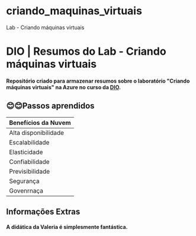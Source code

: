 # criando_maquinas_virtuais
Lab - Criando máquinas virtuais

# DIO | Resumos do Lab - Criando máquinas virtuais

#### Repositório criado para armazenar resumos sobre o laboratório "Criando máquinas virtuais" na Azure no curso da [DIO](https://www.dio.me/).


## 😊😊Passos aprendidos

| Benefícios da Nuvem |
| -----|
| Alta disponibilidade |  
|Escalabilidade | 
|Elasticidade |
|Confiabilidade|
| Previsibilidade|
|Segurança|
|Govenrnaça|


## Informações Extras

#### A didática da Valeria é simplesmente fantástica.

